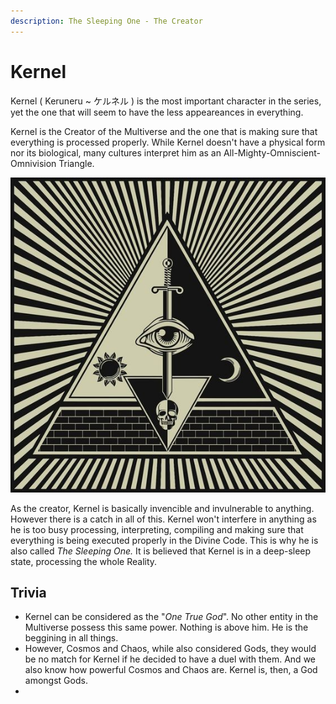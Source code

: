 ```yaml
---
description: The Sleeping One - The Creator
---
```


# Kernel

Kernel \( Keruneru ~ ケルネル \) is the most important character in the series, yet the one that will seem to have the less appeareances in everything.

Kernel is the Creator of the Multiverse and the one that is making sure that everything is processed properly. While Kernel doesn't have a physical form nor its biological, many cultures interpret him as an All-Mighty-Omniscient-Omnivision Triangle.

![Kernel and his two creations. King Chaos and Queen Cosmos.](../../.gitbook/assets/df40d4ac213416be27a6ac29c788d076.jpg)

As the creator, Kernel is basically invencible and invulnerable to anything. However there is a catch in all of this. Kernel won't interfere in anything as he is too busy processing, interpreting, compiling and making sure that everything is being executed properly in the Divine Code. This is why he is also called _The Sleeping One._ It is believed that Kernel is in a deep-sleep state, processing the whole Reality.

## Trivia

* Kernel can be considered as the "_One True God_". No other entity in the Multiverse possess this same power. Nothing is above him. He is the beggining in all things.
* However, Cosmos and Chaos, while also considered Gods, they would be no match for Kernel if he decided to have a duel with them. And we also know how powerful Cosmos and Chaos are. Kernel is, then, a God amongst Gods.
* 
